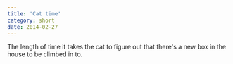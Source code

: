 ```yaml
---
title: 'Cat time'
category: short
date: 2014-02-27
---
```


The length of time it takes the cat to figure out that there's a new box in the house to be climbed in to.